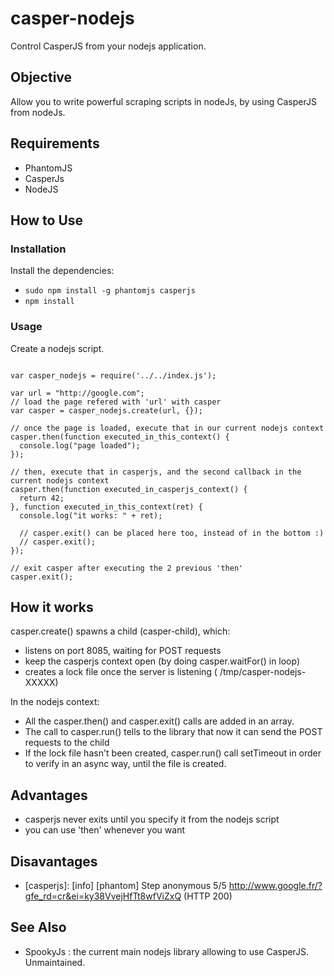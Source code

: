 # casper-nodejs

Control CasperJS from your nodejs application.

## Objective

Allow you to write powerful scraping scripts in nodeJs, by using CasperJS from nodeJs.

## Requirements

- PhantomJS
- CasperJs
- NodeJS

## How to Use

### Installation 

Install the dependencies:

- `sudo npm install -g phantomjs casperjs`
- `npm install`

### Usage

Create a nodejs script. 

``` 

var casper_nodejs = require('../../index.js');

var url = "http://google.com";
// load the page refered with 'url' with casper
var casper = casper_nodejs.create(url, {});

// once the page is loaded, execute that in our current nodejs context
casper.then(function executed_in_this_context() {
  console.log("page loaded");
});

// then, execute that in casperjs, and the second callback in the current nodejs context
casper.then(function executed_in_casperjs_context() {
  return 42;
}, function executed_in_this_context(ret) {
  console.log("it works: " + ret);
  
  // casper.exit() can be placed here too, instead of in the bottom :)
  // casper.exit();
});

// exit casper after executing the 2 previous 'then'
casper.exit();

```

## How it works

casper.create() spawns a child (casper-child), which:

- listens on port 8085, waiting for POST requests
- keep the casperjs context open (by doing casper.waitFor() in loop)
- creates a lock file once the server is listening ( /tmp/casper-nodejs-XXXXX)

In the nodejs context:

- All the casper.then() and casper.exit() calls are added in an array.
- The call to casper.run() tells to the library that now it can send the POST requests to the child
- If the lock file hasn't been created, casper.run() call setTimeout in order to verify in an 
async way, until the file is created.

## Advantages

- casperjs never exits until you specify it from the nodejs script
- you can use 'then' whenever you want

## Disavantages

- [casperjs]: [info] [phantom] Step anonymous 5/5 http://www.google.fr/?gfe_rd=cr&ei=ky38VvejHfTt8wfViZxQ (HTTP 200)

## See Also

- SpookyJs : the current main nodejs library allowing to use CasperJS. Unmaintained.

